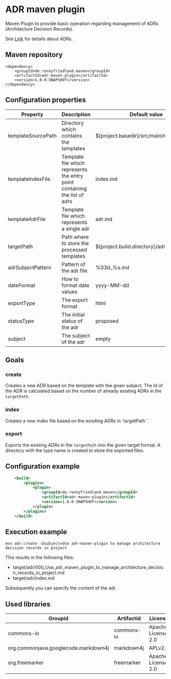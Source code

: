 ADR maven plugin
==============

Maven Plugin to provide basic operation regarding management of ADRs (Architecture Decision Records).

See [Link](https://adr.github.io/) for details about ADRs.

## Maven repository

```
<dependency>
    <groupId>de.ronnyfriedland.maven</groupId>
    <artifactId>adr-maven-plugin</artifactId>
    <version>1.0.0-SNAPSHOT</version>
</dependency>
```

## Configuration properties

Property		|	Description		|	Default value    | Required
----------------|------------------|--------------------|------------
templateSourcePath	| Directory which contains the templates | ${project.basedir}/src/main/resources/adr | false
templateIndexFile | Template file which represents the entry point containing the list of adrs | index.md | false
templateAdrFile | Template file which represents a single adr | adr.md | false
targetPath | Path where to store the processed templates | ${project.build.directory}/adr | false
adrSubjectPattern | Pattern of the adr file | %03d_%s.md | false
dateFormat | How to format date values | yyyy-MM-dd | false
exportType | The export format | html | false
statusType | The initial status of the adr | proposed | false
subject | The subject of the adr | empty | true

## Goals

### create

Creates a new ADR based on the template with the given subject. The Id of the ADR is calculated based on the number of
already existing ADRs in the `targetPath`.

### index

Creates a new index file based on the exisiting ADRs in `targetPath``.

### export

Exports the existing ADRs in the `targetPath` into the given target format. A directory with the type name is created
to store the exported files.

## Configuration example

```xml
    <build>
        <plugins>
            <plugin>
                <groupId>de.ronnyfriedland.maven</groupId>
                <artifactId>adr-maven-plugin</artifactId>
                <version>1.0.0-SNAPSHOT</version>
            </plugin>
        </plugins>
    </build>
```

## Execution example

```mvn adr:create -Dsubject=Use adr-maven-plugin to manage architecture decision records in project```

This results in the following files:

* target/adr/000_Use_adr_maven_plugin_to_manage_architecture_decision_records_in_project.md
* target/adr/index.md

Subsequently you can specify the content of the adr.

## Used libraries

Groupid		|  Artifactid		|	License		
------------|--------------|------------------
commons-io | commons-io | Apache License 2.0
org.commonjava.googlecode.markdown4j |markdown4j | APLv2.0
org.freemarker | freemarker | Apache License 2.0